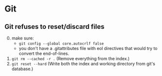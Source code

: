 # Git

## Git refuses to reset/discard files

0. make sure:
   - `git config --global core.autocrlf false`
   - you don't have a .gitattributes file with eol directives that would try to convert the end-of-lines.
1. `git rm --cached -r .` (Remove everything from the index.)
2. `git reset --hard` (Write both the index and working directory from git's database.)
